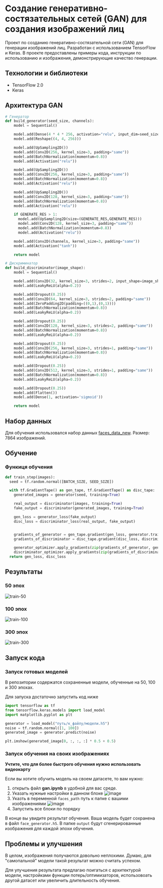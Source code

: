 # Создание генеративно-состязательных сетей (GAN) для создания изображений лиц

Проект по созданию генеративно-состязательной сети (GAN) для генерации изображений лиц. Разработан с использованием TensorFlow и Keras. В проекте предоставлены примеры кода, инструкции по использованию и изображения, демонстрирующие качество генерации.

## Технологии и библиотеки

- TensorFlow 2.0
- Keras

## Архитектура GAN

```python
# Генератор
def build_generator(seed_size, channels):
    model = Sequential()

    model.add(Dense(4 * 4 * 256, activation="relu", input_dim=seed_size))
    model.add(Reshape((4, 4, 256)))

    model.add(UpSampling2D())
    model.add(Conv2D(256, kernel_size=3, padding="same"))
    model.add(BatchNormalization(momentum=0.8))
    model.add(Activation("relu"))

    model.add(UpSampling2D())
    model.add(Conv2D(256, kernel_size=3, padding="same"))
    model.add(BatchNormalization(momentum=0.8))
    model.add(Activation("relu"))

    model.add(UpSampling2D())
    model.add(Conv2D(128, kernel_size=3, padding="same"))
    model.add(BatchNormalization(momentum=0.8))
    model.add(Activation("relu"))

    if GENERATE_RES > 1:
      model.add(UpSampling2D(size=(GENERATE_RES,GENERATE_RES)))
      model.add(Conv2D(128, kernel_size=3, padding="same"))
      model.add(BatchNormalization(momentum=0.8))
      model.add(Activation("relu"))

    model.add(Conv2D(channels, kernel_size=3, padding="same"))
    model.add(Activation("tanh"))

    return model

# Дискриминатор
def build_discriminator(image_shape):
    model = Sequential()

    model.add(Conv2D(32, kernel_size=3, strides=2, input_shape=image_shape, padding="same"))
    model.add(LeakyReLU(alpha=0.2))

    model.add(Dropout(0.25))
    model.add(Conv2D(64, kernel_size=3, strides=2, padding="same"))
    model.add(ZeroPadding2D(padding=((0,1),(0,1))))
    model.add(BatchNormalization(momentum=0.8))
    model.add(LeakyReLU(alpha=0.2))

    model.add(Dropout(0.25))
    model.add(Conv2D(128, kernel_size=3, strides=2, padding="same"))
    model.add(BatchNormalization(momentum=0.8))
    model.add(LeakyReLU(alpha=0.2))

    model.add(Dropout(0.25))
    model.add(Conv2D(256, kernel_size=3, strides=1, padding="same"))
    model.add(BatchNormalization(momentum=0.8))
    model.add(LeakyReLU(alpha=0.2))

    model.add(Dropout(0.25))
    model.add(Conv2D(512, kernel_size=3, strides=1, padding="same"))
    model.add(BatchNormalization(momentum=0.8))
    model.add(LeakyReLU(alpha=0.2))

    model.add(Dropout(0.25))
    model.add(Flatten())
    model.add(Dense(1, activation='sigmoid'))

    return model
```

## Набор данных

Для обучения использовался набор данных [faces_data_new](https://www.kaggle.com/datasets/gasgallo/faces-data-new). Размер: 7864 изображений.

## Обучение

### Функиця обучения
```python
def train_step(images):
  seed = tf.random.normal([BATCH_SIZE, SEED_SIZE])

  with tf.GradientTape() as gen_tape, tf.GradientTape() as disc_tape:
    generated_images = generator(seed, training=True)

    real_output = discriminator(images, training=True)
    fake_output = discriminator(generated_images, training=True)

    gen_loss = generator_loss(fake_output)
    disc_loss = discriminator_loss(real_output, fake_output)


    gradients_of_generator = gen_tape.gradient(gen_loss, generator.trainable_variables)
    gradients_of_discriminator = disc_tape.gradient(disc_loss, discriminator.trainable_variables)

    generator_optimizer.apply_gradients(zip(gradients_of_generator, generator.trainable_variables))
    discriminator_optimizer.apply_gradients(zip(gradients_of_discriminator, discriminator.trainable_variables))
  return gen_loss, disc_loss
```
## Результаты
### 50 эпох
![train-50](https://github.com/LisiyLexa/Lab1-GAN-Faces/assets/81087786/377f048d-8123-42f3-847c-7de5136b330b)

### 100 эпох
![train-100](https://github.com/LisiyLexa/Lab1-GAN-Faces/assets/81087786/e92c1517-24cd-486d-a586-efd97b8e93a6)

### 300 эпох
![train-300](https://github.com/LisiyLexa/Lab1-GAN-Faces/assets/81087786/1a4842db-a1f2-4aeb-b5db-5711caf631ae)

## Запуск кода
### Запуск готовых моделей
В репозитории содержатся сохраненные модели, обученные на 50, 100 и 300 эпохах.

Для запуска достаточно запустить код ниже
```python
import tensorflow as tf
from tensorflow.keras.models import load_model
import matplotlib.pyplot as plt

generator = load_model("путь/к_файлу/модели.h5")
noise = tf.random.normal([1, 100])
generated_image = generator.predict(noise)

plt.imshow(generated_image[0, :, :, :] * 0.5 + 0.5)
```
### Запуск обучения на своих изображениях
**Учтите, что для более быстрого обучения нужно использовать видеокарту**

Если вы хотите обучить модель на своем датасете, то вам нужно:
1. открыть файл **gan.ipynb** в удобной для вас среде.
2. Указать нужные настройки в данном блоке
![image](https://github.com/LisiyLexa/Lab1-GAN-Faces/assets/81087786/54acfcf6-c868-40f4-b0a3-f64cdeac7769)
3. Указть в переменной `faces_path` путь к папке с вашими изображениями
![image](https://github.com/LisiyLexa/Lab1-GAN-Faces/assets/81087786/78f72dbe-15a0-4763-add7-0795878381da)
4. Запустить все блоки по порядку

В конце вы увидите результат обучения. Ваша модель будет сохранена в файл `face_generator.h5`. В папке `output` будут сгенерированные изображения для каждой эпохи обучения.

## Проблемы и улучшения
В целом, изображения получаются довольно неплохими. Думаю, для "самопальной" модели такой результат можно считать успехом.

Для улучшения результата предлагаю поигаться с архитектурой модели, настройками функции потерь/оптимизаторов, использовоать другой датасет или увеличить длительность обучения. 
